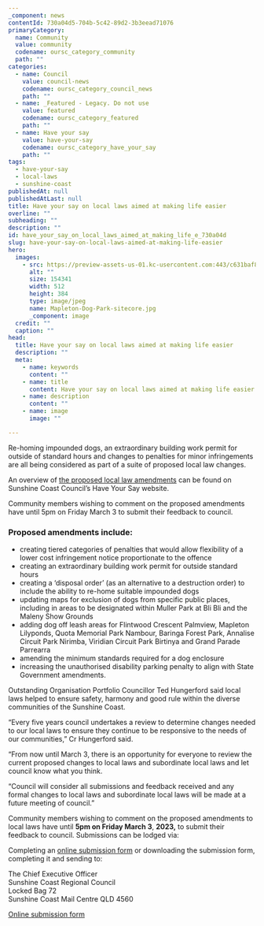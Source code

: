 ```yaml
---
_component: news
contentId: 730a04d5-704b-5c42-89d2-3b3eead71076
primaryCategory:
  name: Community
  value: community
  codename: oursc_category_community
  path: ""
categories:
  - name: Council
    value: council-news
    codename: oursc_category_council_news
    path: ""
  - name: _Featured - Legacy. Do not use
    value: featured
    codename: oursc_category_featured
    path: ""
  - name: Have your say
    value: have-your-say
    codename: oursc_category_have_your_say
    path: ""
tags:
  - have-your-say
  - local-laws
  - sunshine-coast
publishedAt: null
publishedAtLast: null
title: Have your say on local laws aimed at making life easier
overline: ""
subheading: ""
description: ""
id: have_your_say_on_local_laws_aimed_at_making_life_e_730a04d
slug: have-your-say-on-local-laws-aimed-at-making-life-easier
hero:
  images:
    - src: https://preview-assets-us-01.kc-usercontent.com:443/c631baf8-1b46-001f-580c-d0001b68b4a8/ee21ff24-70b1-481d-a2d1-8cfa4e0ba2ec/Mapleton-Dog-Park-sitecore.jpg
      alt: ""
      size: 154341
      width: 512
      height: 384
      type: image/jpeg
      name: Mapleton-Dog-Park-sitecore.jpg
      _component: image
  credit: ""
  caption: ""
head:
  title: Have your say on local laws aimed at making life easier
  description: ""
  meta:
    - name: keywords
      content: ""
    - name: title
      content: Have your say on local laws aimed at making life easier
    - name: description
      content: ""
    - name: image
      image: ""

---
```

Re-homing impounded dogs, an extraordinary building work permit for outside of standard hours and changes to penalties for minor infringements are all being considered as part of a suite of proposed local law changes.

An overview of [the proposed local law amendments](https://haveyoursay.sunshinecoast.qld.gov.au/proposed-amendments-local-laws)
&#x20;can be found on Sunshine Coast Council’s Have Your Say website.

Community members wishing to comment on the proposed amendments have until 5pm on Friday March 3 to submit their feedback to council.

### Proposed amendments include:

*   creating tiered categories of penalties that would allow flexibility of a lower cost infringement notice proportionate to the offence
*   creating an extraordinary building work permit for outside standard hours
*   creating a ‘disposal order’ (as an alternative to a destruction order) to include the ability to re-home suitable impounded dogs
*   updating maps for exclusion of dogs from specific public places, including in areas to be designated within Muller Park at Bli Bli and the Maleny Show Grounds
*   adding dog off leash areas for Flintwood Crescent Palmview, Mapleton Lilyponds, Quota Memorial Park Nambour, Baringa Forest Park, Annalise Circuit Park Nirimba, Viridian Circuit Park Birtinya and Grand Parade Parrearra
*   amending the minimum standards required for a dog enclosure
*   increasing the unauthorised disability parking penalty to align with State Government amendments.

Outstanding Organisation Portfolio Councillor Ted Hungerford said local laws helped to ensure safety, harmony and good rule within the diverse communities of the Sunshine Coast.

“Every five years council undertakes a review to determine changes needed to our local laws to ensure they continue to be responsive to the needs of our communities,” Cr Hungerford said.

“From now until March 3, there is an opportunity for everyone to review the current proposed changes to local laws and subordinate local laws and let council know what you think.

“Council will consider all submissions and feedback received and any formal changes to local laws and subordinate local laws will be made at a future meeting of council.” 

Community members wishing to comment on the proposed amendments to local laws have until **5pm on Friday March 3**, **2023,** to submit their feedback to council. Submissions can be lodged via:

Completing an [online submission form](https://haveyoursay.sunshinecoast.qld.gov.au/proposed-amendments-local-laws)
&#x20;or downloading the submission form, completing it and sending to:

The Chief Executive Officer\
Sunshine Coast Regional Council\
Locked Bag 72\
Sunshine Coast Mail Centre QLD 4560

[Online submission form](https://haveyoursay.sunshinecoast.qld.gov.au/proposed-amendments-local-laws)
